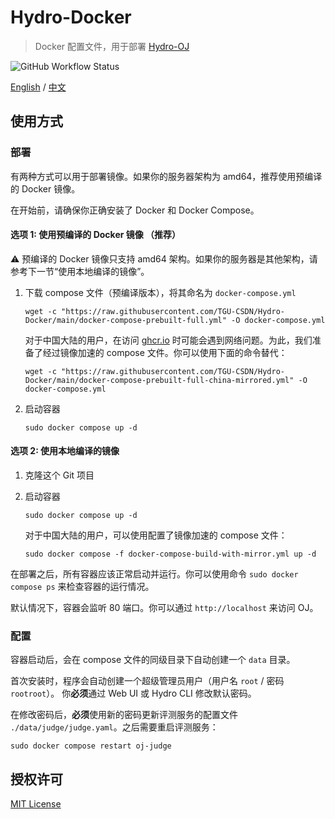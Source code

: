 # Hydro-Docker

> Docker 配置文件，用于部署 [Hydro-OJ](https://github.com/hydro-dev/Hydro)

![GitHub Workflow Status](https://img.shields.io/github/actions/workflow/status/TGU-CSDN/Hydro-Docker/build.yml?branch=main)

[English](./README.MD) / [中文](./README-ZH.MD)

## 使用方式

### 部署

有两种方式可以用于部署镜像。如果你的服务器架构为 amd64，推荐使用预编译的 Docker 镜像。

在开始前，请确保你正确安装了 Docker 和 Docker Compose。

#### 选项 1: 使用预编译的 Docker 镜像 （推荐）

⚠️ 预编译的 Docker 镜像只支持 amd64 架构。如果你的服务器是其他架构，请参考下一节“使用本地编译的镜像”。

1. 下载 compose 文件（预编译版本），将其命名为 `docker-compose.yml`

    ```shell
    wget -c "https://raw.githubusercontent.com/TGU-CSDN/Hydro-Docker/main/docker-compose-prebuilt-full.yml" -O docker-compose.yml
    ```

    对于中国大陆的用户，在访问 [ghcr.io](https://ghcr.io) 时可能会遇到网络问题。为此，我们准备了经过镜像加速的 compose 文件。你可以使用下面的命令替代：

    ```shell
    wget -c "https://raw.githubusercontent.com/TGU-CSDN/Hydro-Docker/main/docker-compose-prebuilt-full-china-mirrored.yml" -O docker-compose.yml
    ```

2. 启动容器

    ```shell
    sudo docker compose up -d
    ```

#### 选项 2: 使用本地编译的镜像

1. 克隆这个 Git 项目
2. 启动容器

    ```shell
    sudo docker compose up -d
    ```

    对于中国大陆的用户，可以使用配置了镜像加速的 compose 文件：

    ```shell
    sudo docker compose -f docker-compose-build-with-mirror.yml up -d
    ```

在部署之后，所有容器应该正常启动并运行。你可以使用命令 `sudo docker compose ps` 来检查容器的运行情况。

默认情况下，容器会监听 80 端口。你可以通过 `http://localhost` 来访问 OJ。

### 配置

容器启动后，会在 compose 文件的同级目录下自动创建一个 `data` 目录。

首次安装时，程序会自动创建一个超级管理员用户（用户名 `root` / 密码 `rootroot`）。 你**必须**通过 Web UI 或 Hydro CLI 修改默认密码。

在修改密码后，**必须**使用新的密码更新评测服务的配置文件 `./data/judge/judge.yaml`。之后需要重启评测服务：

```shell
sudo docker compose restart oj-judge
```

## 授权许可

[MIT License](./LICENSE)
